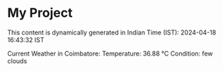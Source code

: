 # My Project

This content is dynamically generated in Indian Time (IST): 2024-04-18 16:43:32 IST


Current Weather in Coimbatore:
Temperature: 36.88 °C
Condition: few clouds
